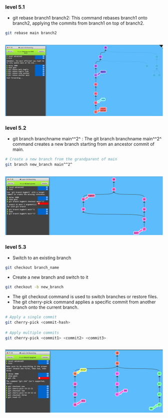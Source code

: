 ### level 5.1
* git rebase branch1 branch2: This command rebases branch1 onto branch2, applying the commits from branch1 on top of branch2.
```bash
git rebase main branch2
```
![alt text](../screenshots/image-17.png)
---

### level 5.2
* git branch branchname main^^2^ : The git branch branchname main^^2^ command creates a new branch starting from an ancestor commit of main.

```bash
# Create a new branch from the grandparent of main
git branch new_branch main^^2^
```
![alt text](../screenshots/image-18.png)
---
### level 5.3
* Switch to an existing branch
 ```bash
git checkout branch_name
```
* Create a new branch and switch to it
```bash
git checkout -b new_branch
```

* The git checkout command is used to switch branches or restore files.
* The git cherry-pick command applies a specific commit from another branch onto the current branch.

```bash
# Apply a single commit
git cherry-pick <commit-hash>

# Apply multiple commits
git cherry-pick <commit1> <commit2> <commit3>
```


![alt text](../screenshots/image-19.png)
---





